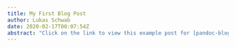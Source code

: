 ```yaml
---
title: My First Blog Post
author: Lukas Schwab
date: 2020-02-17T00:07:54Z
abstract: "Click on the link to view this example post for [pandoc-blog](https://github.com/lukasschwab/pandoc-blog). Think it contains something interesting? Nah, just a bunch of Lorem Ipsum."
---
```



